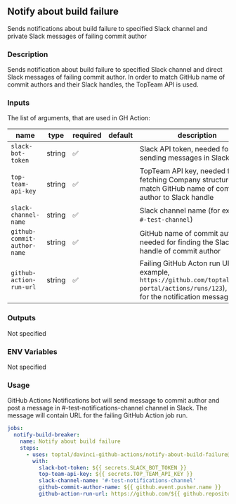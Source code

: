 ## Notify about build failure

Sends notifications about build failure to specified Slack channel and private Slack messages of failing commit author

### Description

Sends notification about build failure to specified Slack channel and direct Slack messages of failing commit author. In order to match GitHub name of commit authors and their Slack handles, the TopTeam API is used.

### Inputs

The list of arguments, that are used in GH Action:

| name                        | type   | required | default | description                                                                                                                                |
| --------------------------- | ------ | -------- | ------- | ------------------------------------------------------------------------------------------------------------------------------------------ |
| `slack-bot-token`           | string | ✅        |         | Slack API token, needed for sending messages in Slack                                                                                      |
| `top-team-api-key`          | string | ✅        |         | TopTeam API key, needed for fetching Company structure to match GitHub name of commit author to Slack handle                               |
| `slack-channel-name`        | string | ✅        |         | Slack channel name (for example, `#-test-channel`)                                                                                         |
| `github-commit-author-name` | string | ✅        |         | GitHub name of commit author, needed for finding the Slack handle of commit author                                                         |
| `github-action-run-url`     | string | ✅        |         | Failing GitHub Acton run URL (for example, `https://github.com/toptal/staff-portal/actions/runs/123`), needed for the notification message |

### Outputs

Not specified

### ENV Variables

Not specified

### Usage

GitHub Actions Notifications bot will send message to commit author and post a message in #-test-notifications-channel channel in Slack. The message will contain URL for the failing GitHub Action job run.

```yaml
jobs:
  notify-build-breaker:
    name: Notify about build failure
    steps:
      - uses: toptal/davinci-github-actions/notify-about-build-failure@master
        with:
          slack-bot-token: ${{ secrets.SLACK_BOT_TOKEN }}
          top-team-api-key: ${{ secrets.TOP_TEAM_API_KEY }}
          slack-channel-name: '#-test-notifications-channel'
          github-commit-author-name: ${{ github.event.pusher.name }}
          github-action-run-url: https://github.com/${{ github.repository }}/actions/runs/${{ github.run_id }}
```
